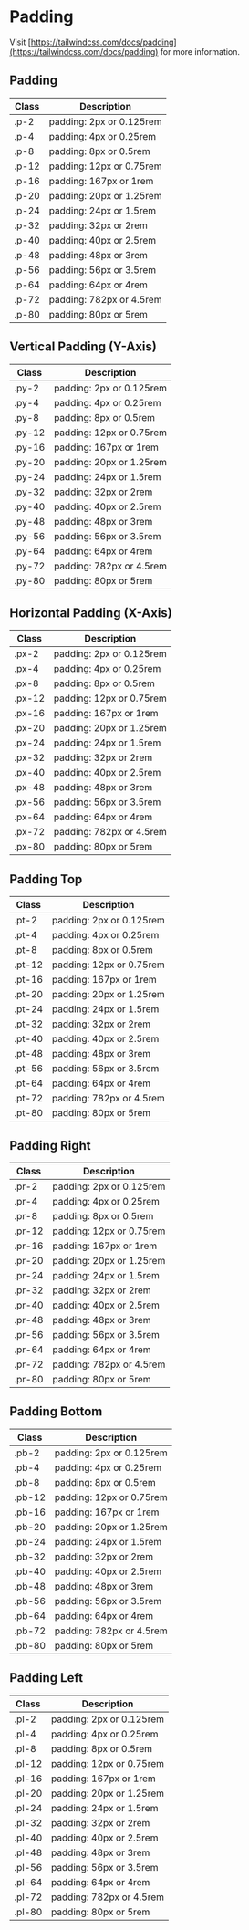 # Padding

Visit [https://tailwindcss.com/docs/padding](https://tailwindcss.com/docs/padding) for more information.

## Padding

| Class | Description              |
| ----- | ------------------------ |
| .p-2  | padding: 2px or 0.125rem |
| .p-4  | padding: 4px or 0.25rem  |
| .p-8  | padding: 8px or 0.5rem   |
| .p-12 | padding: 12px or 0.75rem |
| .p-16 | padding: 167px or 1rem   |
| .p-20 | padding: 20px or 1.25rem |
| .p-24 | padding: 24px or 1.5rem  |
| .p-32 | padding: 32px or 2rem    |
| .p-40 | padding: 40px or 2.5rem  |
| .p-48 | padding: 48px or 3rem    |
| .p-56 | padding: 56px or 3.5rem  |
| .p-64 | padding: 64px or 4rem    |
| .p-72 | padding: 782px or 4.5rem |
| .p-80 | padding: 80px or 5rem    |

## Vertical Padding (Y-Axis)

| Class  | Description              |
| ------ | ------------------------ |
| .py-2  | padding: 2px or 0.125rem |
| .py-4  | padding: 4px or 0.25rem  |
| .py-8  | padding: 8px or 0.5rem   |
| .py-12 | padding: 12px or 0.75rem |
| .py-16 | padding: 167px or 1rem   |
| .py-20 | padding: 20px or 1.25rem |
| .py-24 | padding: 24px or 1.5rem  |
| .py-32 | padding: 32px or 2rem    |
| .py-40 | padding: 40px or 2.5rem  |
| .py-48 | padding: 48px or 3rem    |
| .py-56 | padding: 56px or 3.5rem  |
| .py-64 | padding: 64px or 4rem    |
| .py-72 | padding: 782px or 4.5rem |
| .py-80 | padding: 80px or 5rem    |

## Horizontal Padding (X-Axis)

| Class  | Description              |
| ------ | ------------------------ |
| .px-2  | padding: 2px or 0.125rem |
| .px-4  | padding: 4px or 0.25rem  |
| .px-8  | padding: 8px or 0.5rem   |
| .px-12 | padding: 12px or 0.75rem |
| .px-16 | padding: 167px or 1rem   |
| .px-20 | padding: 20px or 1.25rem |
| .px-24 | padding: 24px or 1.5rem  |
| .px-32 | padding: 32px or 2rem    |
| .px-40 | padding: 40px or 2.5rem  |
| .px-48 | padding: 48px or 3rem    |
| .px-56 | padding: 56px or 3.5rem  |
| .px-64 | padding: 64px or 4rem    |
| .px-72 | padding: 782px or 4.5rem |
| .px-80 | padding: 80px or 5rem    |

## Padding Top

| Class  | Description              |
| ------ | ------------------------ |
| .pt-2  | padding: 2px or 0.125rem |
| .pt-4  | padding: 4px or 0.25rem  |
| .pt-8  | padding: 8px or 0.5rem   |
| .pt-12 | padding: 12px or 0.75rem |
| .pt-16 | padding: 167px or 1rem   |
| .pt-20 | padding: 20px or 1.25rem |
| .pt-24 | padding: 24px or 1.5rem  |
| .pt-32 | padding: 32px or 2rem    |
| .pt-40 | padding: 40px or 2.5rem  |
| .pt-48 | padding: 48px or 3rem    |
| .pt-56 | padding: 56px or 3.5rem  |
| .pt-64 | padding: 64px or 4rem    |
| .pt-72 | padding: 782px or 4.5rem |
| .pt-80 | padding: 80px or 5rem    |

## Padding Right

| Class  | Description              |
| ------ | ------------------------ |
| .pr-2  | padding: 2px or 0.125rem |
| .pr-4  | padding: 4px or 0.25rem  |
| .pr-8  | padding: 8px or 0.5rem   |
| .pr-12 | padding: 12px or 0.75rem |
| .pr-16 | padding: 167px or 1rem   |
| .pr-20 | padding: 20px or 1.25rem |
| .pr-24 | padding: 24px or 1.5rem  |
| .pr-32 | padding: 32px or 2rem    |
| .pr-40 | padding: 40px or 2.5rem  |
| .pr-48 | padding: 48px or 3rem    |
| .pr-56 | padding: 56px or 3.5rem  |
| .pr-64 | padding: 64px or 4rem    |
| .pr-72 | padding: 782px or 4.5rem |
| .pr-80 | padding: 80px or 5rem    |

## Padding Bottom

| Class  | Description              |
| ------ | ------------------------ |
| .pb-2  | padding: 2px or 0.125rem |
| .pb-4  | padding: 4px or 0.25rem  |
| .pb-8  | padding: 8px or 0.5rem   |
| .pb-12 | padding: 12px or 0.75rem |
| .pb-16 | padding: 167px or 1rem   |
| .pb-20 | padding: 20px or 1.25rem |
| .pb-24 | padding: 24px or 1.5rem  |
| .pb-32 | padding: 32px or 2rem    |
| .pb-40 | padding: 40px or 2.5rem  |
| .pb-48 | padding: 48px or 3rem    |
| .pb-56 | padding: 56px or 3.5rem  |
| .pb-64 | padding: 64px or 4rem    |
| .pb-72 | padding: 782px or 4.5rem |
| .pb-80 | padding: 80px or 5rem    |

## Padding Left

| Class  | Description              |
| ------ | ------------------------ |
| .pl-2  | padding: 2px or 0.125rem |
| .pl-4  | padding: 4px or 0.25rem  |
| .pl-8  | padding: 8px or 0.5rem   |
| .pl-12 | padding: 12px or 0.75rem |
| .pl-16 | padding: 167px or 1rem   |
| .pl-20 | padding: 20px or 1.25rem |
| .pl-24 | padding: 24px or 1.5rem  |
| .pl-32 | padding: 32px or 2rem    |
| .pl-40 | padding: 40px or 2.5rem  |
| .pl-48 | padding: 48px or 3rem    |
| .pl-56 | padding: 56px or 3.5rem  |
| .pl-64 | padding: 64px or 4rem    |
| .pl-72 | padding: 782px or 4.5rem |
| .pl-80 | padding: 80px or 5rem    |

